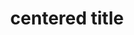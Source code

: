 <!--
title = Test Post.
date = 2024-01-23
tags = mypost
-->

<div align="center">

# centered title

</div>

